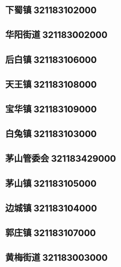 # 下蜀镇 321183102000
# 华阳街道 321183002000
# 后白镇 321183106000
# 天王镇 321183108000
# 宝华镇 321183109000
# 白兔镇 321183103000
# 茅山管委会 321183429000
# 茅山镇 321183105000
# 边城镇 321183104000
# 郭庄镇 321183107000
# 黄梅街道 321183003000
